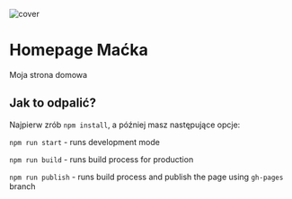 ![cover](./gh/cover.png)

# Homepage Maćka

Moja strona domowa

## Jak to odpalić?

Najpierw zrób `npm install`, a później masz następujące opcje:

`npm run start` - runs development mode

`npm run build` - runs build process for production

`npm run publish` - runs build process and publish the page using `gh-pages` branch

